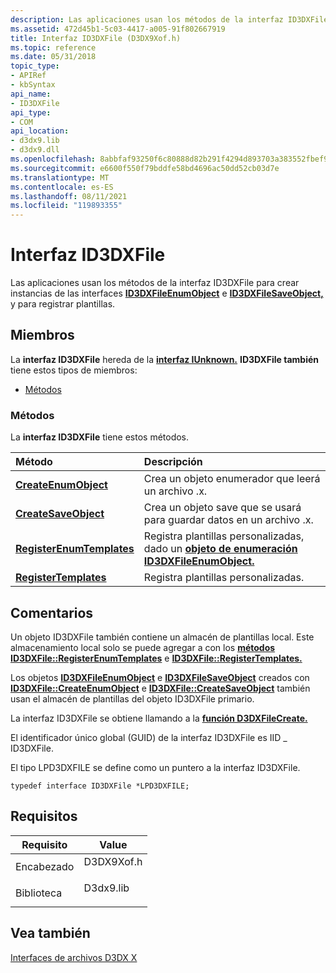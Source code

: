 ```yaml
---
description: Las aplicaciones usan los métodos de la interfaz ID3DXFile para crear instancias de las interfaces ID3DXFileEnumObject e ID3DXFileSaveObject, y para registrar plantillas.
ms.assetid: 472d45b1-5c03-4417-a005-91f802667919
title: Interfaz ID3DXFile (D3DX9Xof.h)
ms.topic: reference
ms.date: 05/31/2018
topic_type:
- APIRef
- kbSyntax
api_name:
- ID3DXFile
api_type:
- COM
api_location:
- d3dx9.lib
- d3dx9.dll
ms.openlocfilehash: 8abbfaf93250f6c80888d82b291f4294d893703a383552fbef94d50c6fc57f1e
ms.sourcegitcommit: e6600f550f79bddfe58bd4696ac50dd52cb03d7e
ms.translationtype: MT
ms.contentlocale: es-ES
ms.lasthandoff: 08/11/2021
ms.locfileid: "119893355"
---
```

# <a name="id3dxfile-interface"></a>Interfaz ID3DXFile

Las aplicaciones usan los métodos de la interfaz ID3DXFile para crear instancias de las interfaces [**ID3DXFileEnumObject**](id3dxfileenumobject.md) e [**ID3DXFileSaveObject,**](id3dxfilesaveobject.md) y para registrar plantillas.

## <a name="members"></a>Miembros

La **interfaz ID3DXFile** hereda de la [**interfaz IUnknown.**](/windows/win32/api/unknwn/nn-unknwn-iunknown) **ID3DXFile también** tiene estos tipos de miembros:

-   [Métodos](#methods)

### <a name="methods"></a>Métodos

La **interfaz ID3DXFile** tiene estos métodos.



| Método                                                            | Descripción                                                                                                            |
|:------------------------------------------------------------------|:-----------------------------------------------------------------------------------------------------------------------|
| [**CreateEnumObject**](id3dxfile--createenumobject.md)           | Crea un objeto enumerador que leerá un archivo .x.<br/>                                                      |
| [**CreateSaveObject**](id3dxfile--createsaveobject.md)           | Crea un objeto save que se usará para guardar datos en un archivo .x.<br/>                                          |
| [**RegisterEnumTemplates**](id3dxfile--registerenumtemplates.md) | Registra plantillas personalizadas, dado un [**objeto de enumeración ID3DXFileEnumObject.**](id3dxfileenumobject.md)<br/> |
| [**RegisterTemplates**](id3dxfile--registertemplates.md)         | Registra plantillas personalizadas.<br/>                                                                                 |



 

## <a name="remarks"></a>Comentarios

Un objeto ID3DXFile también contiene un almacén de plantillas local. Este almacenamiento local solo se puede agregar a con los [**métodos ID3DXFile::RegisterEnumTemplates**](id3dxfile--registerenumtemplates.md) e [**ID3DXFile::RegisterTemplates.**](id3dxfile--registertemplates.md)

Los objetos [**ID3DXFileEnumObject**](id3dxfileenumobject.md) e [**ID3DXFileSaveObject**](id3dxfilesaveobject.md) creados con [**ID3DXFile::CreateEnumObject**](id3dxfile--createenumobject.md) e [**ID3DXFile::CreateSaveObject**](id3dxfile--createsaveobject.md) también usan el almacén de plantillas del objeto ID3DXFile primario.

La interfaz ID3DXFile se obtiene llamando a la [**función D3DXFileCreate.**](d3dxfilecreate.md)

El identificador único global (GUID) de la interfaz ID3DXFile es IID \_ ID3DXFile.

El tipo LPD3DXFILE se define como un puntero a la interfaz ID3DXFile.


```
typedef interface ID3DXFile *LPD3DXFILE;
```



## <a name="requirements"></a>Requisitos



| Requisito | Value |
|--------------------|---------------------------------------------------------------------------------------|
| Encabezado<br/>  | <dl> <dt>D3DX9Xof.h</dt> </dl> |
| Biblioteca<br/> | <dl> <dt>D3dx9.lib</dt> </dl>  |



## <a name="see-also"></a>Vea también

<dl> <dt>

[Interfaces de archivos D3DX X](dx9-graphics-reference-d3dx-x-file-interfaces.md)
</dt> </dl>

 

 
